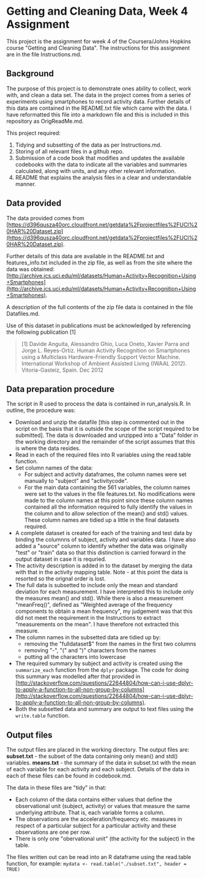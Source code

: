 # Getting and Cleaning Data, Week 4 Assignment 
This project is the assignment for week 4 of the Coursera/Johns Hopkins course "Getting and Cleaning Data".
The instructions for this assignment are in the file Instructions.md.

## Background ##

The purpose of this project is to demonstrate ones ability to collect, work with, and clean a data set.
The data in the project comes from a series of experiments using smartphones to record activity data.  Further details of this data are contained in the README.txt file which came with the data.  I have reformatted this file into a markdown file and this is included in this repository as OrigReadMe.md.

This project required:
1. Tidying and subsetting of the data as per Instructions.md.
2. Storing of all relevant files in a github repo.
3. Submission of a code book that modifies and updates the available codebooks with the data to indicate all the variables and summaries calculated, along with units, and any other relevant information.
4. README that explains the analysis files in a clear and understandable manner.

## Data provided ##
The data provided comes from [https://d396qusza40orc.cloudfront.net/getdata%2Fprojectfiles%2FUCI%20HAR%20Dataset.zip](https://d396qusza40orc.cloudfront.net/getdata%2Fprojectfiles%2FUCI%20HAR%20Dataset.zip).

Further details of this data are available in the README.txt and features_info.txt included in the zip file, as well as from the site where the data was obtained: [http://archive.ics.uci.edu/ml/datasets/Human+Activity+Recognition+Using+Smartphones](http://archive.ics.uci.edu/ml/datasets/Human+Activity+Recognition+Using+Smartphones).

A description of the full contents of the zip file data is contained in the file Datafiles.md.

Use of this dataset in publications must be acknowledged by referencing the following publication [1] 

> [1] Davide Anguita, Alessandro Ghio, Luca Oneto, Xavier Parra and Jorge L. Reyes-Ortiz. Human Activity Recognition on Smartphones using a Multiclass Hardware-Friendly Support Vector Machine. International Workshop of Ambient Assisted Living (IWAAL 2012). Vitoria-Gasteiz, Spain. Dec 2012
>

## Data preparation procedure ##
The script in R used to process the data is contained in run_analysis.R.
In outline, the procedure was:
- Download and unzip the datafile [this step is commented out in the script on the basis that it is outside the scope of the script required to be submitted].  The data is downloaded and unzipped into a "Data" folder in the working directory and the remainder of the script assumes that this is where the data resides.  
- Read in each of the required files into R variables using the read.table function.
- Set column names of the data:
	- For subject and activity dataframes, the column names were set manually to "subject" and "activitycode".
	- For the main data containing the 561 variables, the column names were set to the values in the file features.txt.  No modifications were made to the column names at this point since these column names contained all the information required to fully identify the values in the column and to allow selection of the mean() and std() values.  These column names are tidied up a little in the final datasets required.
- A complete dataset is created for each of the training and test data by binding the columnns of subject, activity and variables data.  I have also added a "source" column to identify whether the data was originally "test" or "train" data so that this distinction is carried forward in the output dataset in case it is requried.
- The activity description is added in to the dataset by merging the data with that in the activity mapping table.  Note - at this point the data is resorted so the orignal order is lost.
- The full data is subsetted to include only the mean and standard deviation for each measurement.  I have interpreted this to include only the measures mean() and std().  While there is also a measurement "meanFreq()", defined as "Weighted average of the frequency components to obtain a mean frequency", my judgement was that this did not meet the requirement in the Instructions to extract "measurements on the mean".  I have therefore not extracted this measure.
- The column names in the subsetted data are tidied up by:
	- removing the "fulldataset$" from the names in the first two columns
	- removing "-", "(" and ")" characters from the names
	- putting all the characters into lowercase 
- The required summary by subject and activity is created using the `summarize_each` function from the `dplyr` package.  The code for doing this summary was modelled after that provided in [http://stackoverflow.com/questions/22644804/how-can-i-use-dplyr-to-apply-a-function-to-all-non-group-by-columns](http://stackoverflow.com/questions/22644804/how-can-i-use-dplyr-to-apply-a-function-to-all-non-group-by-columns).
- Both the subsetted data and summary are output to text files using the `write.table` function.

## Output files
The output files are placed in the working directory.
The output files are:
**subset.txt** - the subset of the data containing only mean() and std() variables.
**means.txt** - the summary of the data in subset.txt with the mean of each variable for each activity and each subject.
Details of the data in each of these files can be found in codebook.md.

The data in these files are "tidy" in that:

- Each column of the data contains either values that define the observational unit (subject, activity) or values that measure the same underlying attribute.  That is, each variable forms a column.
- The observations are the acceleration/frequency etc. measures in respect of a particular subject for a particular activity and these observations are one per row.
- There is only one "obervational unit" (the activity for the subject) in the table.

The files written out can be read into an R dataframe using the read.table function, for example:
`mydata <- read.table("./subset.txt", header = TRUE)` 